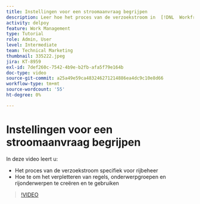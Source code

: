 ```yaml
---
title: Instellingen voor een stroomaanvraag begrijpen
description: Leer hoe het proces van de verzoekstroom in  [!DNL  Workfront]  werkt. Dan creeer het verpletteren van regels, onderwerpgroepen, en rijonderwerpen.
activity: delpoy
feature: Work Management
type: Tutorial
role: Admin, User
level: Intermediate
team: Technical Marketing
thumbnail: 335222.jpeg
jira: KT-8959
exl-id: 7def260c-7542-4b9e-b2fb-afa5f79e164b
doc-type: video
source-git-commit: a25a49e59ca483246271214886ea4dc9c10e8d66
workflow-type: tm+mt
source-wordcount: '55'
ht-degree: 0%

---
```


# Instellingen voor een stroomaanvraag begrijpen

In deze video leert u:

* Het proces van de verzoekstroom specifiek voor rijbeheer
* Hoe te om het verpletteren van regels, onderwerpgroepen en rijonderwerpen te creëren en te gebruiken

>[!VIDEO](https://video.tv.adobe.com/v/335222/?quality=12&learn=on)
